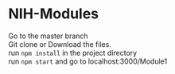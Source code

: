 # NIH-Modules

Go to the master branch<br>
Git clone or Download the files.<br>
run `npm install` in the project directory<br>
run `npm start` and go to localhost:3000/Module1<br>
